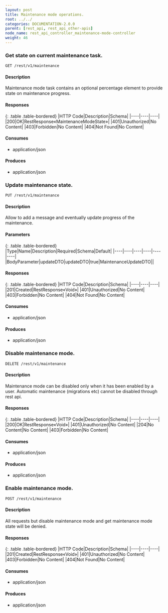 ```yaml
---
layout: post
title: Maintenance mode operations.
root: ../../
categories: DOCUMENTATION-2.0.0
parent: [rest_api, rest_api_other-apis]
node_name: rest_api_controller_maintenance-mode-controller
weight: 46
---
```


### Get state on current maintenance task.
```
GET /rest/v1/maintenance
```

#### Description

Maintenance mode task contains an optional percentage element to provide state on maintenance progress.

#### Responses

{: .table .table-bordered}
|HTTP Code|Description|Schema|
|----|----|----|
|200|OK|RestResponse«MaintenanceModeState»|
|401|Unauthorized|No Content|
|403|Forbidden|No Content|
|404|Not Found|No Content|


#### Consumes

* application/json

#### Produces

* application/json

### Update maintenance state.
```
PUT /rest/v1/maintenance
```

#### Description

Allow to add a message and eventually update progress of the maintenance.

#### Parameters

{: .table .table-bordered}
|Type|Name|Description|Required|Schema|Default|
|----|----|----|----|----|----|
|BodyParameter|updateDTO|updateDTO|true|MaintenanceUpdateDTO||


#### Responses

{: .table .table-bordered}
|HTTP Code|Description|Schema|
|----|----|----|
|201|Created|RestResponse«Void»|
|401|Unauthorized|No Content|
|403|Forbidden|No Content|
|404|Not Found|No Content|


#### Consumes

* application/json

#### Produces

* application/json

### Disable maintenance mode.
```
DELETE /rest/v1/maintenance
```

#### Description

Maintenance mode can be disabled only when it has been enabled by a user. Automatic maintenance (migrations etc) cannot be disabled through rest api.

#### Responses

{: .table .table-bordered}
|HTTP Code|Description|Schema|
|----|----|----|
|200|OK|RestResponse«Void»|
|401|Unauthorized|No Content|
|204|No Content|No Content|
|403|Forbidden|No Content|


#### Consumes

* application/json

#### Produces

* application/json

### Enable maintenance mode.
```
POST /rest/v1/maintenance
```

#### Description

All requests but disable maintenance mode and get maintenance mode state will be denied.

#### Responses

{: .table .table-bordered}
|HTTP Code|Description|Schema|
|----|----|----|
|201|Created|RestResponse«Void»|
|401|Unauthorized|No Content|
|403|Forbidden|No Content|
|404|Not Found|No Content|


#### Consumes

* application/json

#### Produces

* application/json

